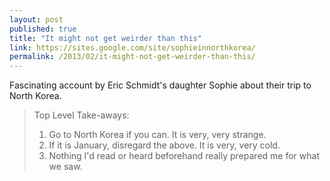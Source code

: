 ```yaml
---
layout: post
published: true
title: "It might not get weirder than this"
link: https://sites.google.com/site/sophieinnorthkorea/
permalink: /2013/02/it-might-not-get-weirder-than-this/
---
```


Fascinating account by Eric Schmidt's daughter Sophie about their trip to North Korea.

> Top Level Take-aways:
>
> 1. Go to North Korea if you can. It is very, very strange.
> 2. If it is January, disregard the above. It is very, very cold.
> 3. Nothing I'd read or heard beforehand really prepared me for what we saw.
